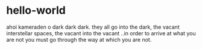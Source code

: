 # hello-world
ahoi kameraden
o dark dark dark. they all go into the dark,
the vacant interstellar spaces, the vacant into the vacant
..in order to arrive at what you are not
you must go through the way at which you are not.
